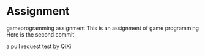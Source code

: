 # Assignment
gameprogramming assignment
This is an assignment of game programming
Here is the second commit


a pull request test by  QiXi
